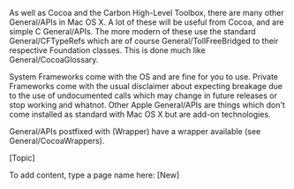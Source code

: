 As well as Cocoa and the Carbon High-Level Toolbox, there are many other General/APIs in Mac OS X. A lot of these will be useful from Cocoa, and are simple C General/APIs. The more modern of these use the standard General/CFTypeRefs which are of course General/TollFreeBridged to their respective Foundation classes. This is done much like General/CocoaGlossary.

System Frameworks come with the OS and are fine for you to use.
Private Frameworks come with the usual disclaimer about expecting breakage due to the use of undocumented calls which may change in future releases or stop working and whatnot.
Other Apple General/APIs are things which don't come installed as standard with Mac OS X but are add-on technologies.

General/APIs postfixed with (Wrapper) have a wrapper available (see General/CocoaWrappers).

[Topic]

To add content, type a page name here: [New]
